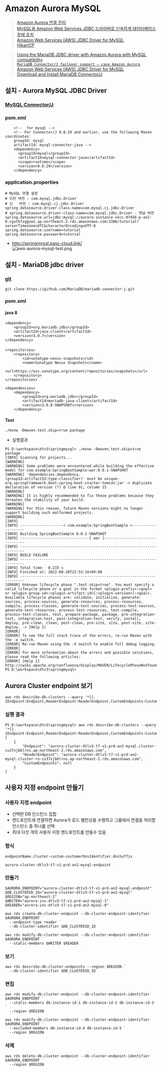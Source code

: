 # Amazon Aurora MySQL

> [Amazon Aurora 연결 관리](https://docs.aws.amazon.com/ko_kr/AmazonRDS/latest/AuroraUserGuide/Aurora.Overview.Endpoints.html)  
> [MySQL용 Amazon Web Services JDBC 드라이버로 신속하게 데이터베이스 장애 조치](https://aws.amazon.com/ko/about-aws/whats-new/2022/03/amazon-web-services-jdbc-driver-mysql-failover/)  
> [Amazon Web Services (AWS) JDBC Driver for MySQL](https://github.com/awslabs/aws-mysql-jdbc#amazon-web-services-aws-jdbc-driver-for-mysql)  
> [HikariCP](https://github.com/brettwooldridge/HikariCP)  


> [Using the MariaDB JDBC driver with Amazon Aurora with MySQL compatibility](https://aws.amazon.com/ko/blogs/database/using-the-mariadb-jdbc-driver-with-amazon-aurora-with-mysql-compatibility/)  
> [`MariaDB Connector/J failover support – case Amazon Aurora`](https://mariadb.org/mariadb-connectorj-failover-support-case-amazon-aurora/)  
> [Amazon Web Services (AWS) JDBC Driver for MySQL](https://awslabs.github.io/aws-mysql-jdbc/)  
> [Download and Install MariaDB Connector/J](https://mariadb.com/kb/en/installing-mariadb-connectorj/)  




## 설치 - Aurora MySQL JDBC Driver
### [MySQL Connector/J](https://github.com/mysql/mysql-connector-j)  
### pom.xml
```
    <!--  for mysql -->   
    <!-- For Connector/J 8.0.29 and earlier, use the following Maven coordinates: 
    groupId: mysql
    artifactId: mysql-connector-java -->
    <dependency>
      <groupId>mysql</groupId>
      <artifactId>mysql-connector-java</artifactId>
      <scope>runtime</scope>
      <version>8.0.29</version>
    </dependency>
```

### application.properties
```
# MySQL 연결 설정
# 이전 버전 : com.mysql.jdbc.Driver
# 신   버전 : com.mysql.cj.jdbc.Driver
spring.datasource.driver-class-name=com.mysql.cj.jdbc.Driver
# spring.datasource.driver-class-name=com.mysql.jdbc.Driver - 옛날 버전
spring.datasource.url=jdbc:mysql://aurora-instance-skcc-07456-p-an2-0.cgxth7zggvw1.ap-northeast-2.rds.amazonaws.com:3306/tutorial?serverTimezone=UTC&characterEncoding=UTF-8
spring.datasource.username=tutorial
spring.datasource.password=tutorial
```
- http://springmysql.pass-cloud.link/  
![aws-aurora-mysql-test.png](./img/aws-aurora-mysql-test.png)  

## 설치 - MariaDB jdbc driver
### [git](https://github.com/mariadb-corporation/mariadb-connector-j)
```
git clone https://github.com/MariaDB/mariadb-connector-j.git
```

### pom.xml
#### java 8
```
<dependency>
    <groupId>org.mariadb.jdbc</groupId>
    <artifactId>java-client</artifactId>
    <version>3.0.7</version>
</dependency>
```

####
```
<repositories>
    <repository>
        <id>sonatype-nexus-snapshots</id>
        <name>Sonatype Nexus Snapshots</name>
        <url>https://oss.sonatype.org/content/repositories/snapshots</url>
    </repository>
</repositories>

<dependencies>
    <dependency>
        <groupId>org.mariadb.jdbc</groupId>
        <artifactId>mariadb-java-client</artifactId>
        <version>3.0.8-SNAPSHOT</version>
    </dependency>
```

#### Test
```
./mvnw -Dmaven.test.skip=true package 
```

- 실행결과
```
PS D:\workspace\dtv3\springmysql> ./mvnw -Dmaven.test.skip=true package 
[INFO] Scanning for projects...
[WARNING] 
[WARNING] Some problems were encountered while building the effective model for com.example:SpringBootSample:war:0.0.1-SNAPSHOT
[WARNING] 'dependencies.dependency.(groupId:artifactId:type:classifier)' must be unique: org.springframework.boot:spring-boot-starter-tomcat:jar -> duplicate declaration of version (?) @ line 91, column 15
[WARNING]
[WARNING] It is highly recommended to fix these problems because they threaten the stability of your build.
[WARNING]
[WARNING] For this reason, future Maven versions might no longer support building such malformed projects.
[WARNING]
[INFO] 
[INFO] --------------------< com.example:SpringBootSample >--------------------
[INFO] Building SpringBootSample 0.0.1-SNAPSHOT
[INFO] --------------------------------[ war ]---------------------------------
[INFO] ------------------------------------------------------------------------
[INFO] BUILD FAILURE
[INFO] ------------------------------------------------------------------------
[INFO] Total time:  0.233 s
[INFO] Finished at: 2022-08-10T22:53:16+09:00
[INFO] ------------------------------------------------------------------------
[ERROR] Unknown lifecycle phase ".test.skip=true". You must specify a valid lifecycle phase or a goal in the format <plugin-prefix>:<goal> or <plugin-group-id>:<plugin-artifact-id>[:<plugin-version>]:<goal>. Available lifecycle phases are: validate, initialize, generate-sources, process-sources, generate-resources, process-resources, compile, process-classes, generate-test-sources, process-test-sources, generate-test-resources, process-test-resources, test-compile, process-test-classes, test, prepare-package, package, pre-integration-test, integration-test, post-integration-test, verify, install, deploy, pre-clean, clean, post-clean, pre-site, site, post-site, site-deploy. -> [Help 1]
[ERROR]
[ERROR] To see the full stack trace of the errors, re-run Maven with the -e switch.
[ERROR] Re-run Maven using the -X switch to enable full debug logging.
[ERROR]
[ERROR] For more information about the errors and possible solutions, please read the following articles:
[ERROR] [Help 1] http://cwiki.apache.org/confluence/display/MAVEN/LifecyclePhaseNotFoundException
PS D:\workspace\dtv3\springmysql> 
```

## Aurora Cluster endpoint 보기
```
aws rds describe-db-clusters --query '*[].{Endpoint:Endpoint,ReaderEndpoint:ReaderEndpoint,CustomEndpoints:CustomEndpoints}'
```

### 실행 결과
```
PS D:\workspace\dtv3\springmysql> aws rds describe-db-clusters --query '*[].{Endpoint:Endpoint,ReaderEndpoint:ReaderEndpoint,CustomEndpoints:CustomEndpoints}'
[
    {
        "Endpoint": "aurora-cluster-dtlv3-t7-v1-prd-an2-mysql.cluster-cu37xjbblrns.ap-northeast-2.rds.amazonaws.com",
        "ReaderEndpoint": "aurora-cluster-dtlv3-t7-v1-prd-an2-mysql.cluster-ro-cu37xjbblrns.ap-northeast-2.rds.amazonaws.com",
        "CustomEndpoints": null
    }
]
```

## 사용자 지정 endpoint 만들기
### 사용자 지정 endpoint
- 선택한 DB 인스턴스 집합
- 엔드포인트에 연결하면 Aurora가 로드 밸런싱을 수행하고 그룹에서 연결을 처리할 인스턴스 중 하나를 선택
- 최대 다섯 개의 사용자 지정 엔드포인트를 만들수 있음

### 형식
```
endpointName.cluster-custom-customerDnsIdentifier.dnsSuffix
```
```
aurora-cluster-dtlv3-t7-v1-prd-an2-mysql-endpoint
```

### 만들기
```
$AURORA_ENDPOINT="aurora-cluster-dtlv3-t7-v1-prd-an2-mysql-endpoint"
$DB_CLUSTERID_ID="aurora-cluster-dtlv3-t7-v1-prd-an2-mysql"
$REGION="ap-northeast-2"
$WRITER="aurora-ins-dtlv3-t7-v1-prd-an2-mysql-1"
$READER="aurora-ins-dtlv3-t7-v1-prd-an2-mysql-0"

aws rds create-db-cluster-endpoint --db-cluster-endpoint-identifier $AURORA_ENDPOINT `
  --endpoint-type reader `
  --db-cluster-identifier $DB_CLUSTERID_ID

aws rds modify-db-cluster-endpoint --db-cluster-endpoint-identifier $AURORA_ENDPOINT `
  --static-members $WRITER $READER
```

### 보기
```
aws rds describe-db-cluster-endpoints --region $REGION `
  --db-cluster-identifier $DB_CLUSTERID_ID
```

### 편집
```
aws rds modify-db-cluster-endpoint --db-cluster-endpoint-identifier $AURORA_ENDPOINT `
  --static-members db-instance-id-1 db-instance-id-2 db-instance-id-3 `
  --region $REGION

aws rds modify-db-cluster-endpoint --db-cluster-endpoint-identifier $AURORA_ENDPOINT `
  --excluded-members db-instance-id-4 db-instance-id-5 `
  --region $REGION
```

### 삭제
```
aws rds delete-db-cluster-endpoint --db-cluster-endpoint-identifier $AURORA_ENDPOINT `
  --region $REGION

```